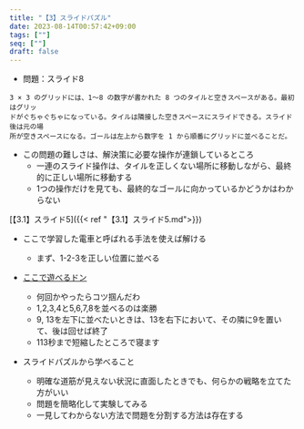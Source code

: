 ```yaml
---
title: "【3】スライドパズル"
date: 2023-08-14T00:57:42+09:00
tags: [""]
seq: [""]
draft: false
---
```


- 問題：スライド8

```
3 × 3 のグリッドには、1～8 の数字が書かれた 8 つのタイルと空きスペースがある。最初はグリッ
ドがぐちゃぐちゃになっている。タイルは隣接した空きスペースにスライドできる。スライド後は元の場
所が空きスペースになる。ゴールは左上から数字を 1 から順番にグリッドに並べることだ。
```

- この問題の難しさは、解決策に必要な操作が連鎖しているところ
  - 一連のスライド操作は、タイルを正しくない場所に移動しながら、最終的に正しい場所に移動する
  - 1つの操作だけを見ても、最終的なゴールに向かっているかどうかはわからない
  

[【3.1】スライド5]({{< ref "【3.1】スライド5.md">}})  
- ここで学習した電車と呼ばれる手法を使えば解ける
  - まず、1-2-3を正しい位置に並べる


- [ここで遊べるドン](https://www.afsgames.com/15puzzle.htm)
  - 何回かやったらコツ掴んだわ
  - 1,2,3,4と5,6,7,8を並べるのは楽勝
  - 9, 13を左下に並べたいときは、13を右下において、その隣に9を置いて、後は回せば終了
  - 113秒まで短縮したところで寝ます


- スライドパズルから学べること
  - 明確な道筋が見えない状況に直面したときでも、何らかの戦略を立てた方がいい
  - 問題を簡略化して実験してみる
  - 一見してわからない方法で問題を分割する方法は存在する